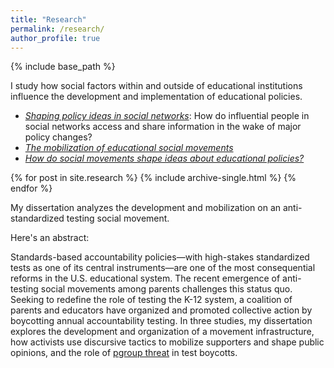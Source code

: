 ```yaml
---
title: "Research"
permalink: /research/
author_profile: true
---
```


{% include base_path %}

I study how social factors within and outside of educational institutions influence the development and implementation of educational policies.

  - [_Shaping policy ideas in social networks_](https://ramorel.github.io/publication/access_activation_and_influence): How do influential people in social networks access and share information in the wake of major policy changes? 
  - [_The mobilization of educational social movements_](https://ramorel.github.io/research/dissertation/)
  - [_How do social movements shape ideas about educational policies?_](https://ramorel.github.io/research/dissertation/)

{% for post in site.research %}
  {% include archive-single.html %}
{% endfor %}

My dissertation analyzes the development and mobilization on an anti-standardized testing social movement. 

Here's an abstract:

Standards-based accountability policies—with high-stakes standardized tests as one of its central instruments—are one of the most consequential reforms in the U.S. educational system. The recent emergence of anti-testing social movements among parents challenges this status quo. Seeking to redefine the role of testing the K-12 system, a coalition of parents and educators have organized and promoted collective action by boycotting annual accountability testing. In three studies, my dissertation explores the development and organization of a movement infrastructure, how activists use discursive tactics to mobilize supporters and shape public opinions, and the role of [pgroup threat](http://ramorel.github.io/dissertation_3) in test boycotts.
